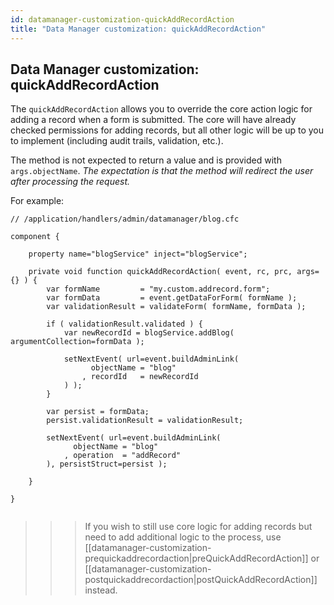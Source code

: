 ```yaml
---
id: datamanager-customization-quickAddRecordAction
title: "Data Manager customization: quickAddRecordAction"
---
```


## Data Manager customization: quickAddRecordAction

The `quickAddRecordAction` allows you to override the core action logic for adding a record when a form is submitted. The core will have already checked permissions for adding records, but all other logic will be up to you to implement (including audit trails, validation, etc.).

The method is not expected to return a value and is provided with `args.objectName`. _The expectation is that the method will redirect the user after processing the request._

For example:

```luceescript
// /application/handlers/admin/datamanager/blog.cfc

component {

	property name="blogService" inject="blogService";

	private void function quickAddRecordAction( event, rc, prc, args={} ) {
		var formName         = "my.custom.addrecord.form";
		var formData         = event.getDataForForm( formName );
		var validationResult = validateForm( formName, formData );

		if ( validationResult.validated ) {
			var newRecordId = blogService.addBlog( argumentCollection=formData );

			setNextEvent( url=event.buildAdminLink(
				  objectName = "blog"
				, recordId   = newRecordId
			) );
		}

		var persist = formData;
		persist.validationResult = validationResult;

		setNextEvent( url=event.buildAdminLink(
			  objectName = "blog"
			, operation  = "addRecord"
		), persistStruct=persist );

	}

}


```

>>> If you wish to still use core logic for adding records but need to add additional logic to the process, use [[datamanager-customization-prequickaddrecordaction|preQuickAddRecordAction]] or [[datamanager-customization-postquickaddrecordaction|postQuickAddRecordAction]] instead.